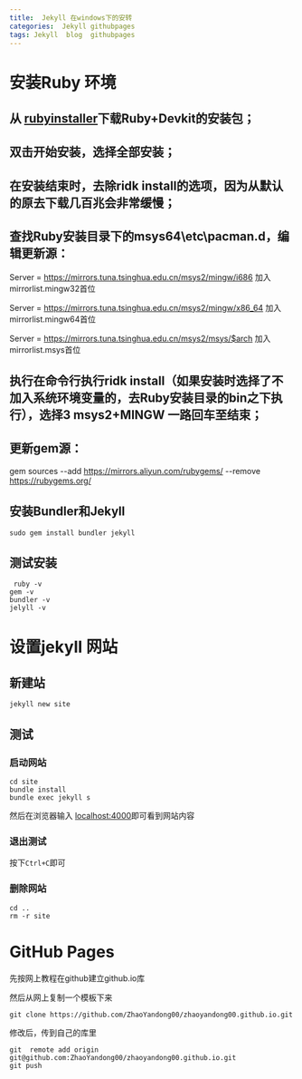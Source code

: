 ```yaml
---
title:  Jekyll 在windows下的安转
categories:  Jekyll githubpages
tags: Jekyll  blog  githubpages
---
```

#   安装Ruby 环境

## 从 [rubyinstaller](https://rubyinstaller.org/downloads/)下载Ruby+Devkit的安装包；

## 双击开始安装，选择全部安装；

## 在安装结束时，去除ridk install的选项，因为从默认的原去下载几百兆会非常缓慢；

## 查找Ruby安装目录下的msys64\etc\pacman.d，编辑更新源：

Server = https://mirrors.tuna.tsinghua.edu.cn/msys2/mingw/i686 加入mirrorlist.mingw32首位

Server = https://mirrors.tuna.tsinghua.edu.cn/msys2/mingw/x86_64 加入mirrorlist.mingw64首位

Server = https://mirrors.tuna.tsinghua.edu.cn/msys2/msys/$arch 加入mirrorlist.msys首位

## 执行在命令行执行ridk install（如果安装时选择了不加入系统环境变量的，去Ruby安装目录的bin之下执行），选择3 msys2+MINGW 一路回车至结束；

## 更新gem源：

gem sources --add https://mirrors.aliyun.com/rubygems/ --remove https://rubygems.org/

## 安装Bundler和Jekyll
`sudo gem install bundler jekyll`

## 测试安装
```
 ruby -v
gem -v
bundler -v
jelyll -v
 ```

# 设置jekyll 网站
## 新建站
`jekyll new site`
## 测试
### 启动网站
```
cd site
bundle install
bundle exec jekyll s
```

然后在浏览器输入 [localhost:4000](http://localhost:4000/)即可看到网站内容
### 退出测试
按下`Ctrl+C`即可
### 删除网站
```
cd ..
rm -r site
```

#  GitHub Pages
先按网上教程在github建立github.io库

然后从网上复制一个模板下来
```git
git clone https://github.com/ZhaoYandong00/zhaoyandong00.github.io.git
``` 
修改后，传到自己的库里
```git
git  remote add origin git@github.com:ZhaoYandong00/zhaoyandong00.github.io.git
git push
```
